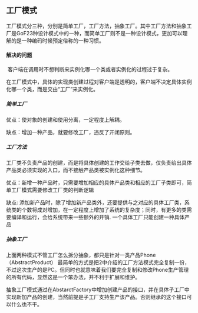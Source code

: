 ## 工厂模式

​    工厂模式分三种，分别是简单工厂，工厂方法，抽象工厂。其中工厂方法和抽象工厂是GoF23种设计模式中的一种，而简单工厂则不是一种设计模式，更加可以理解的是一种编码时候预定俗称的一种习惯。

#### 解决的问题

​    客户端在调用时不想判断来实例化哪一个类或者实例化的过程过于复杂。

​    在工厂模式中，具体的实现类创建过程对客户端是透明的，客户端不决定具体实例化哪一个类，而是交由“工厂”来实例化。

##### 简单工厂

优点：使对象的创建和使用分离，一定程度上解耦。

缺点：增加一种产品，就要修改工厂，违反了开闭原则。

##### 工厂方法
工厂类不负责产品的创建，而是将具体创建的工作交给子类去做，仅负责给出具体产品类必须实现的入口，而不接触产品类被实例化这种细节。

优点：新增一种产品时，只需要增加相应的具体产品类和相应的工厂子类即可，简单工厂模式需要修改工厂类的判断逻辑

缺点: 添加新产品时，除了增加新产品类外，还要提供与之对应的具体工厂类，系统类的个数将成对增加，在一定程度上增加了系统的复杂度；同时，有更多的类需要编译和运行，会给系统带来一些额外的开销.
     一个具体工厂只能创建一种具体产品

##### 抽象工厂
上面两种模式不管工厂怎么拆分抽象，都只是针对一类产品Phone（AbstractProduct）
最简单的方式是把2中介绍的工厂方法模式完全复制一份，不过这次生产的是PC。但同时也就意味着我们要完全复制和修改Phone生产管理的所有代码，显然这是一个笨办法，并不利于扩展和维护。

抽象工厂模式通过在AbstarctFactory中增加创建产品的接口，并在具体子工厂中实现新加产品的创建，当然前提是子工厂支持生产该产品。否则继承的这个接口可以什么也不干。